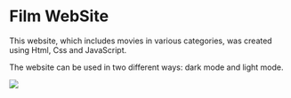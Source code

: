 <h1>Film WebSite</h1>
This website, which includes movies in various categories, was created using Html, Css and JavaScript. 

The website can be used in two different ways: dark mode and light mode.
</br>

![](film.gif)
